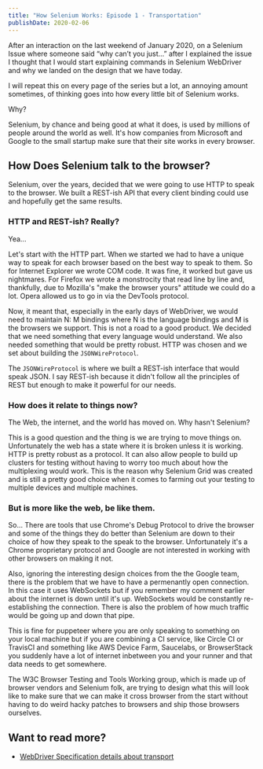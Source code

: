 ```yaml
---
title: "How Selenium Works: Episode 1 - Transportation"
publishDate: 2020-02-06
---
```


After an interaction on the last weekend of January 2020, on a Selenium Issue where someone said “why can’t you just…” after I explained the issue I thought that I would start explaining commands in Selenium WebDriver and why we landed on the design that we have today.

I will repeat this on every page of the series but a lot, an annoying amount sometimes, of thinking goes into how every little bit of Selenium works. 

Why?

Selenium, by chance and being good at what it does, is used by millions of people around the world as well. It's how companies from Microsoft and Google to the small startup make sure that their site works in every browser.

## How Does Selenium talk to the browser?

Selenium, over the years, decided that we were going to use HTTP to speak to the browser. We built a REST-ish API that every client binding could use and hopefully get the same results. 

### HTTP and REST-ish? Really?

Yea... 

Let's start with the HTTP part. When we started we had to have a unique way to speak for each browser based on the best way to speak to them. So for Internet Explorer we wrote COM code. It was fine, it worked but gave us nightmares. For Firefox we wrote a monstrocity that read line by line and, thankfully, due to Mozilla's "make the browser yours" attitude we could do a lot. Opera allowed us to go in via the DevTools protocol.

Now, it meant that, especially in the early days of WebDriver, we would need to maintain N: M bindings where N is the language bindings and  M is the browsers we support. This is not a road to a good product. We decided that we need something that every language would understand. We also needed something that would be pretty robust. HTTP was chosen and we set about building the `JSONWireProtocol`. 

The `JSONWireProtocol` is where we built a REST-ish interface that would speak JSON. I say REST-ish because it didn't follow all the principles of REST but enough to make it powerful for our needs.

### How does it relate to things now?

The Web, the internet, and the world has moved on. Why hasn't Selenium? 

This is a good question and the thing is we are trying to move things on. Unfortunately the web has a state where it is broken unless it is working. HTTP is pretty robust as a protocol. It can also allow people to build up clusters for testing without having to worry too much about how the multiplexing would work. This is the reason why Selenium Grid was created and is still a pretty good choice when it comes to farming out your testing to multiple devices and multiple machines.

### But <Some automation Framework that uses Chrome Debug Protocol> is more like the web, be like them.

So... There are tools that use Chrome's Debug Protocol to drive the browser and some of the things they do better than Selenium are down to their choice of how they speak to the speak to the browser. Unfortunately it's a Chrome proprietary protocol and Google are not interested in working with other browsers on making it not.

Also, ignoring the interesting design choices from the the Google team, there is the problem that we have to have a permenantly open connection. In this case it uses WebSockets but if you remember my comment earlier about the internet is down until it's up. WebSockets would be constantly re-establishing the connection. There is also the problem of how much traffic would be going up and down that pipe. 

This is fine for puppeteer where you are only speaking to something on your local machine but if you are combining a CI service, like Circle CI or TravisCI and something like AWS Device Farm, Saucelabs, or BrowserStack you suddenly have a lot of internet inbetween you and your runner and that data needs to get somewhere.

The W3C Browser Testing and Tools Working group, which is made up of browser vendors and Selenium folk, are trying to design what this will look like to make sure that we can make it cross browser from the start without having to do weird hacky patches to browsers and ship those browsers ourselves.

## Want to read more?

* [WebDriver Specification details about transport](https://w3c.github.io/webdriver/#processing-model)



